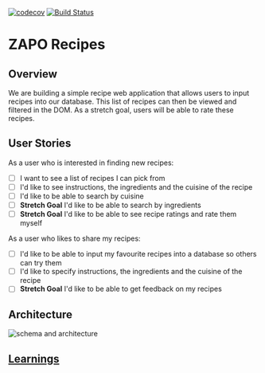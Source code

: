 [![codecov](https://codecov.io/gh/pbywater/week6-zapo/branch/master/graph/badge.svg)](https://codecov.io/gh/pbywater/week6-zapo)
[![Build Status](https://travis-ci.org/pbywater/week6-zapo.svg?branch=master)](https://travis-ci.org/pbywater/week6-zapo)

# ZAPO Recipes

## Overview

We are building a simple recipe web application that allows users to input recipes into our database. This list of recipes can then be viewed and filtered in the DOM. As a stretch goal, users will be able to rate these recipes.

## User Stories

As a user who is interested in finding new recipes:
- [ ] I want to see a list of recipes I can pick from
- [ ] I'd like to see instructions, the ingredients and the cuisine of the recipe
- [ ] I'd like to be able to search by cuisine
- [ ] **Stretch Goal** I'd like to be able to search by ingredients
- [ ] **Stretch Goal** I'd like to be able to see recipe ratings and rate them myself

As a user who likes to share my recipes:
- [ ] I'd like to be able to input my favourite recipes into a database so others can try them
- [ ] I'd like to specify instructions, the ingredients and the cuisine of the recipe
- [ ] **Stretch Goal** I'd like to be able to get feedback on my recipes

## Architecture

![schema and architecture](https://cloud.githubusercontent.com/assets/20152018/24457174/5ba52a5e-148d-11e7-8117-8a87ea3d6575.jpg)

## [Learnings](./learnings.md)
